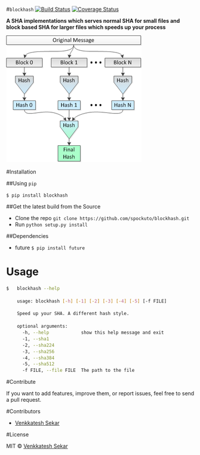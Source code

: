 #`blockhash`
[![Build Status](https://travis-ci.org/Spockuto/blockhash.svg?branch=master)](https://travis-ci.org/Spockuto/blockhash)
[![Coverage Status](https://coveralls.io/repos/Spockuto/blockhash/badge.svg?branch=master&service=github)](https://coveralls.io/github/Spockuto/blockhash?branch=master)

**A SHA implementations which serves normal SHA for small files and**
**block based SHA for larger files which speeds up your process**


![Block Based Hashing](images/image.png)


#Installation

##Using `pip`

`$ pip install blockhash`

##Get the latest build from the Source

* Clone the repo `git clone https://github.com/spockuto/blockhash.git`
* Run `python setup.py install`

##Dependencies

* future `$ pip install future`

Usage
=====
```sh
$	blockhash --help
	
	usage: blockhash [-h] [-1] [-2] [-3] [-4] [-5] [-f FILE]

	Speed up your SHA. A different hash style.
	
	optional arguments:
	  -h, --help            show this help message and exit
	  -1, --sha1
	  -2, --sha224
	  -3, --sha256
	  -4, --sha384
	  -5, --sha512
	  -f FILE, --file FILE  The path to the file	  
```

#Contribute

If you want to add features, improve them, or report issues, feel free to send a pull request.

#Contributors

* [Venkkatesh Sekar](https://github.com/Spockuto)

#License

MIT © [Venkkatesh Sekar](https://in.linkedin.com/in/venkkateshsekar)
